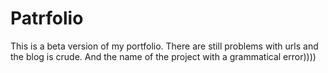 # Patrfolio
This is a beta version of my portfolio. There are still problems with urls and the blog is crude.
And the name of the project with a grammatical error))))
